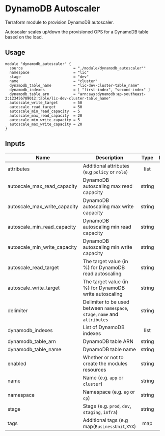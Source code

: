 # DynamoDB Autoscaler

Terraform module to provision DynamoDB autoscaler.

Autoscaler scales up/down the provisioned OPS for a DynamoDB table based on the load.

## Usage

```hcl
module "dynamodb_autoscaler" {
  source                       = "./module/dynamodb_autoscaler""
  namespace                    = "lic"
  stage                        = "dev"
  name                         = "cluster"
  dynamodb_table_name          = "lic-dev-cluster-table_name"
  dynamodb_indexes             = [ "first-index", "second-index" ]
  dynamodb_table_arn           = "arn:aws:dynamodb:ap-southeast-2:123456789012:table/lic-dev-cluster-table_name"
  autoscale_write_target       = 50
  autoscale_read_target        = 50
  autoscale_min_read_capacity  = 5
  autoscale_max_read_capacity  = 20
  autoscale_min_write_capacity = 5
  autoscale_max_write_capacity = 20
}
```

## Inputs

| Name | Description | Type | Default | Required |
|------|-------------|:----:|:-----:|:-----:|
| attributes | Additional attributes (e.g `policy` or `role`) | list | `<list>` | no |
| autoscale\_max\_read\_capacity | DynamoDB autoscaling max read capacity | string | `20` | no |
| autoscale\_max\_write\_capacity | DynamoDB autoscaling max write capacity | string | `20` | no |
| autoscale\_min\_read\_capacity | DynamoDB autoscaling min read capacity | string | `5` | no |
| autoscale\_min\_write\_capacity | DynamoDB autoscaling min write capacity | string | `5` | no |
| autoscale\_read\_target | The target value (in %) for DynamoDB read autoscaling | string | `50` | no |
| autoscale\_write\_target | The target value (in %) for DynamoDB write autoscaling | string | `50` | no |
| delimiter | Delimiter to be used between `namespace`, `stage`, `name` and `attributes` | string | `-` | no |
| dynamodb\_indexes | List of DynamoDB indexes | list | `<list>` | no |
| dynamodb\_table\_arn | DynamoDB table ARN | string | - | yes |
| dynamodb\_table\_name | DynamoDB table name | string | - | yes |
| enabled | Whether or not to create the modules resources | string | `true` | no |
| name | Name (e.g. `app` or `cluster`) | string | - | yes |
| namespace | Namespace (e.g. `eg` or `cp`) | string | - | yes |
| stage | Stage (e.g. `prod`, `dev`, `staging`, `infra`) | string | - | yes |
| tags | Additional tags (e.g map(`BusinessUnit`,`XYX`) | map | `<map>` | no |
